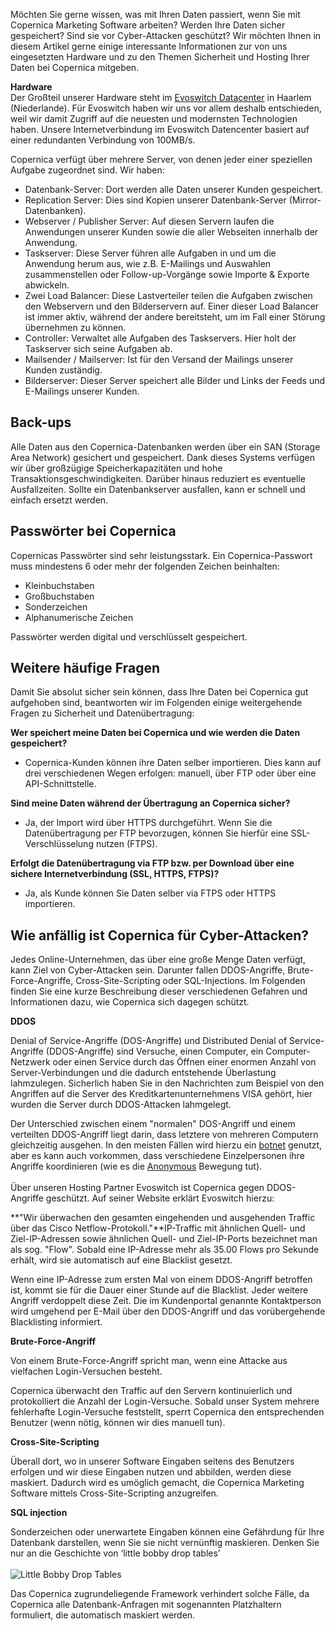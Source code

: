 Möchten Sie gerne wissen, was mit Ihren Daten passiert, wenn Sie mit
Copernica Marketing Software arbeiten? Werden Ihre Daten sicher
gespeichert? Sind sie vor Cyber-Attacken geschützt? Wir möchten Ihnen in
diesem Artikel gerne einige interessante Informationen zur von uns
eingesetzten Hardware und zu den Themen Sicherheit und Hosting Ihrer
Daten bei Copernica mitgeben.

**Hardware**\
 Der Großteil unserer Hardware steht im [Evoswitch
Datacenter](http://www.evoswitch.com/en/infrastructure/security) in
Haarlem (Niederlande). Für Evoswitch haben wir uns vor allem deshalb
entschieden, weil wir damit Zugriff auf die neuesten und modernsten
Technologien haben. Unsere Internetverbindung im Evoswitch Datencenter
basiert auf einer redundanten Verbindung von 100MB/s.

Copernica verfügt über mehrere Server, von denen jeder einer speziellen
Aufgabe zugeordnet sind. Wir haben:

-   Datenbank-Server: Dort werden alle Daten unserer Kunden gespeichert.
-   Replication Server: Dies sind Kopien unserer Datenbank-Server
    (Mirror-Datenbanken).
-   Webserver / Publisher Server: Auf diesen Servern laufen die
    Anwendungen unserer Kunden sowie die aller Webseiten innerhalb der
    Anwendung.
-   Taskserver: Diese Server führen alle Aufgaben in und um die
    Anwendung herum aus, wie z.B. E-Mailings und Auswahlen
    zusammenstellen oder Follow-up-Vorgänge sowie Importe & Exporte
    abwickeln.
-   Zwei Load Balancer: Diese Lastverteiler teilen die Aufgaben zwischen
    den Webservern und den Bilderservern auf. Einer dieser Load Balancer
    ist immer aktiv, während der andere bereitsteht, um im Fall einer
    Störung übernehmen zu können.
-   Controller: Verwaltet alle Aufgaben des Taskservers. Hier holt der
    Taskserver sich seine Aufgaben ab.
-   Mailsender / Mailserver: Ist für den Versand der Mailings unserer
    Kunden zuständig.
-   Bilderserver: Dieser Server speichert alle Bilder und Links der
    Feeds und E-Mailings unserer Kunden.

Back-ups
--------

Alle Daten aus den Copernica-Datenbanken werden über ein SAN (Storage
Area Network) gesichert und gespeichert. Dank dieses Systems verfügen
wir über großzügige Speicherkapazitäten und hohe
Transaktionsgeschwindigkeiten. Darüber hinaus reduziert es eventuelle
Ausfallzeiten. Sollte ein Datenbankserver ausfallen, kann er schnell und
einfach ersetzt werden.

Passwörter bei Copernica
------------------------

Copernicas Passwörter sind sehr leistungsstark. Ein Copernica-Passwort
muss mindestens 6 oder mehr der folgenden Zeichen beinhalten:

-   Kleinbuchstaben
-   Großbuchstaben
-   Sonderzeichen
-   Alphanumerische Zeichen

Passwörter werden digital und verschlüsselt gespeichert.

Weitere häufige Fragen
----------------------

Damit Sie absolut sicher sein können, dass Ihre Daten bei Copernica gut
aufgehoben sind, beantworten wir im Folgenden einige weitergehende
Fragen zu Sicherheit und Datenübertragung:

**Wer speichert meine Daten bei Copernica und wie werden die Daten
gespeichert?**

-   Copernica-Kunden können ihre Daten selber importieren. Dies kann auf
    drei verschiedenen Wegen erfolgen: manuell, über FTP oder über eine
    API-Schnittstelle.

**Sind meine Daten während der Übertragung an Copernica sicher?**

-   Ja, der Import wird über HTTPS durchgeführt. Wenn Sie die
    Datenübertragung per FTP bevorzugen, können Sie hierfür eine
    SSL-Verschlüsselung nutzen (FTPS).

**Erfolgt die Datenübertragung via FTP bzw. per Download über eine
sichere Internetverbindung (SSL, HTTPS, FTPS)?**

-   Ja, als Kunde können Sie Daten selber via FTPS oder HTTPS
    importieren.

Wie anfällig ist Copernica für Cyber-Attacken?
----------------------------------------------

Jedes Online-Unternehmen, das über eine große Menge Daten verfügt, kann
Ziel von Cyber-Attacken sein. Darunter fallen DDOS-Angriffe,
Brute-Force-Angriffe, Cross-Site-Scripting oder SQL-Injections. Im
Folgenden finden Sie eine kurze Beschreibung dieser verschiedenen
Gefahren und Informationen dazu, wie Copernica sich dagegen schützt.

**DDOS**

Denial of Service-Angriffe (DOS-Angriffe) und Distributed Denial of
Service-Angriffe (DDOS-Angriffe) sind Versuche, einen Computer, ein
Computer-Netzwerk oder einen Service durch das Öffnen einer enormen
Anzahl von Server-Verbindungen und die dadurch entstehende Überlastung
lahmzulegen. Sicherlich haben Sie in den Nachrichten zum Beispiel von
den Angriffen auf die Server des Kreditkartenunternehmens VISA gehört,
hier wurden die Server durch DDOS-Attacken lahmgelegt.

Der Unterschied zwischen einem "normalen" DOS-Angriff und einem
verteilten DDOS-Angriff liegt darin, dass letztere von mehreren
Computern gleichzeitig ausgehen. In den meisten Fällen wird hierzu ein
[botnet](http://en.wikipedia.org/wiki/Botnet) genutzt, aber es kann auch
vorkommen, dass verschiedene Einzelpersonen ihre Angriffe koordinieren
(wie es die [Anonymous](http://en.wikipedia.org/wiki/Anonymous_(group))
Bewegung tut).\
 \
 Über unseren Hosting Partner Evoswitch ist Copernica gegen
DDOS-Angriffe geschützt. Auf seiner Website erklärt Evoswitch hierzu:

**"Wir überwachen den gesamten eingehenden und ausgehenden Traffic über
das Cisco Netflow-Protokoll."**IP-Traffic mit ähnlichen Quell- und
Ziel-IP-Adressen sowie ähnlichen Quell- und Ziel-IP-Ports bezeichnet man
als sog. "Flow". Sobald eine IP-Adresse mehr als 35.00 Flows pro Sekunde
erhält, wird sie automatisch auf eine Blacklist gesetzt.

Wenn eine IP-Adresse zum ersten Mal von einem DDOS-Angriff betroffen
ist, kommt sie für die Dauer einer Stunde auf die Blacklist. Jeder
weitere Angriff verdoppelt diese Zeit. Die im Kundenportal genannte
Kontaktperson wird umgehend per E-Mail über den DDOS-Angriff und das
vorübergehende Blacklisting informiert.

**Brute-Force-Angriff**

Von einem Brute-Force-Angriff spricht man, wenn eine Attacke aus
vielfachen Login-Versuchen besteht.

Copernica überwacht den Traffic auf den Servern kontinuierlich und
protokolliert die Anzahl der Login-Versuche. Sobald unser System mehrere
fehlerhafte Login-Versuche feststellt, sperrt Copernica den
entsprechenden Benutzer (wenn nötig, können wir dies manuell tun).

**Cross-Site-Scripting**

Überall dort, wo in unserer Software Eingaben seitens des Benutzers
erfolgen und wir diese Eingaben nutzen und abbilden, werden diese
maskiert. Dadurch wird es umöglich gemacht, die Copernica Marketing
Software mittels Cross-Site-Scripting anzugreifen.

**SQL injection**

Sonderzeichen oder unerwartete Eingaben können eine Gefährdung für Ihre
Datenbank darstellen, wenn Sie sie nicht vernünftig maskieren. Denken
Sie nur an die Geschichte von ‘little bobby drop tables’\
\
![Little Bobby Drop
Tables](Copernicacom/droptables.jpg "Little Johnny Drop Tables")

Das Copernica zugrundeliegende Framework verhindert solche Fälle, da
Copernica alle Datenbank-Anfragen mit sogenannten Platzhaltern
formuliert, die automatisch maskiert werden.
